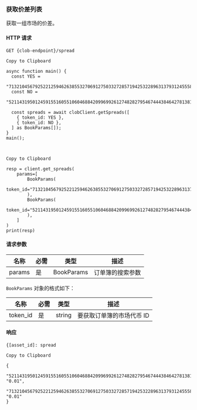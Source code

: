 ### 获取价差列表

获取一组市场的价差。

#### HTTP 请求

`GET {clob-endpoint}/spread`


    Copy to Clipboard

    async function main() {
      const YES =
        "71321045679252212594626385532706912750332728571942532289631379312455583992563";
      const NO =
        "52114319501245915516055106046884209969926127482827954674443846427813813222426";

      const spreads = await clobClient.getSpreads([
        { token_id: YES },
        { token_id: NO },
      ] as BookParams[]);
    }
    main();



    Copy to Clipboard

    resp = client.get_spreads(
        params=[
            BookParams(
                token_id="71321045679252212594626385532706912750332728571942532289631379312455583992563"
            ),
            BookParams(
                token_id="52114319501245915516055106046884209969926127482827954674443846427813813222426"
            ),
        ]
    )
    print(resp)


#### 请求参数

名称 | 必需 | 类型 | 描述
---|---|---|---
params | 是 | BookParams | 订单簿的搜索参数

`BookParams` 对象的格式如下：

名称 | 必需 | 类型 | 描述
---|---|---|---
token_id | 是 | string | 要获取订单簿的市场代币 ID

#### 响应

`{[asset_id]: spread`


    Copy to Clipboard

    {
      "52114319501245915516055106046884209969926127482827954674443846427813813222426": "0.01",
      "71321045679252212594626385532706912750332728571942532289631379312455583992563": "0.01"
    }
